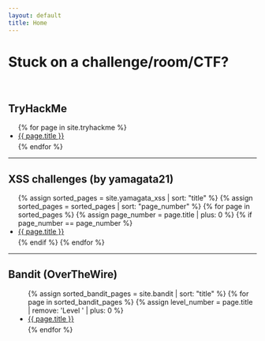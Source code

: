 ```yaml
---
layout: default
title: Home
---
```


<style>
ul {
  list-style-type: disc;
  padding-left: 20px;
}

ul li {
  display: list-item; 
  margin-bottom: 5px;
}
</style>

# Stuck on a challenge/room/CTF?
<br>

## TryHackMe

<ul>
  {% for page in site.tryhackme %}
    <li>
      <a href="{{ site.baseurl }}{{ page.url }}">{{ page.title }}</a>
    </li>
  {% endfor %}
</ul>

---

## XSS challenges (by yamagata21)

<ul>
  {% assign sorted_pages = site.yamagata_xss | sort: "title" %}
  {% assign sorted_pages = sorted_pages | sort: "page_number" %}
  {% for page in sorted_pages %}
    {% assign page_number = page.title | plus: 0 %}
    {% if page_number == page_number %} 
      <li data-order="{{ page_number }}">
        <a href="{{ site.baseurl }}{{ page.url }}">{{ page.title }}</a>
      </li>
    {% endif %}
  {% endfor %}
</ul>

---

## Bandit (OverTheWire)

<ul>

<ul>
  {% assign sorted_bandit_pages = site.bandit | sort: "title" %}
  {% for page in sorted_bandit_pages %}
    {% assign level_number = page.title | remove: 'Level ' | plus: 0 %}
    <li data-order="{{ level_number }}">
      <a href="{{ site.baseurl }}{{ page.url }}">{{ page.title }}</a>
    </li>
  {% endfor %}
</ul>
</ul>

